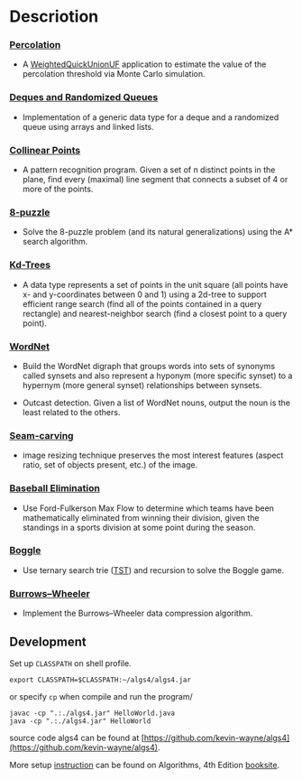 # Descriotion

### [Percolation](https://coursera.cs.princeton.edu/algs4/assignments/percolation/specification.php)

- A [WeightedQuickUnionUF](https://github.com/kevin-wayne/algs4/blob/master/src/main/java/edu/princeton/cs/algs4/WeightedQuickUnionUF.java) application to estimate the value of the percolation threshold via Monte Carlo simulation.

### [Deques and Randomized Queues](https://coursera.cs.princeton.edu/algs4/assignments/queues/specification.php)

- Implementation of a generic data type for a deque and a randomized queue using arrays and linked lists.

### [Collinear Points](https://coursera.cs.princeton.edu/algs4/assignments/collinear/specification.php)

- A pattern recognition program. Given a set of n distinct points in the plane, find every (maximal) line segment that connects a subset of 4 or more of the points.

### [8-puzzle](https://coursera.cs.princeton.edu/algs4/assignments/8puzzle/specification.php)

- Solve the 8-puzzle problem (and its natural generalizations) using the A* search algorithm.

### [Kd-Trees](https://coursera.cs.princeton.edu/algs4/assignments/kdtree/specification.php)

- A data type represents a set of points in the unit square (all points have x- and y-coordinates between 0 and 1) using a 2d-tree to support efficient range search (find all of the points contained in a query rectangle) and nearest-neighbor search (find a closest point to a query point).

### [WordNet](https://coursera.cs.princeton.edu/algs4/assignments/wordnet/specification.php)

- Build the WordNet digraph that groups words into sets of synonyms called synsets and also represent a hyponym (more specific synset) to a hypernym (more general synset) relationships between synsets.

- Outcast detection. Given a list of WordNet nouns, output the noun is the least related to the others.

### [Seam-carving](https://coursera.cs.princeton.edu/algs4/assignments/seam/specification.php)

- image resizing technique preserves the most interest features (aspect ratio, set of objects present, etc.) of the image.

### [Baseball Elimination](https://coursera.cs.princeton.edu/algs4/assignments/baseball/specification.php)

- Use Ford-Fulkerson Max Flow to determine which teams have been mathematically eliminated from winning their division, given the standings in a sports division at some point during the season.

### [Boggle](https://coursera.cs.princeton.edu/algs4/assignments/boggle/specification.php)

- Use ternary search trie ([TST](https://github.com/kevin-wayne/algs4/blob/master/src/main/java/edu/princeton/cs/algs4/TST.java)) and recursion to solve the Boggle game.

### [Burrows–Wheeler](https://coursera.cs.princeton.edu/algs4/assignments/burrows/specification.php)

- Implement the Burrows–Wheeler data compression algorithm.

## Development

Set up `CLASSPATH` on shell profile.

```
export CLASSPATH=$CLASSPATH:~/algs4/algs4.jar
```

or specify `cp` when compile and run the program/

```
javac -cp ".:./algs4.jar" HelloWorld.java
java -cp ".:./algs4.jar" HelloWorld
```

source code algs4 can be found at [https://github.com/kevin-wayne/algs4](https://github.com/kevin-wayne/algs4).

More setup [instruction](https://algs4.cs.princeton.edu/code/) can be found on Algorithms, 4th Edition [booksite](https://algs4.cs.princeton.edu/home/).

